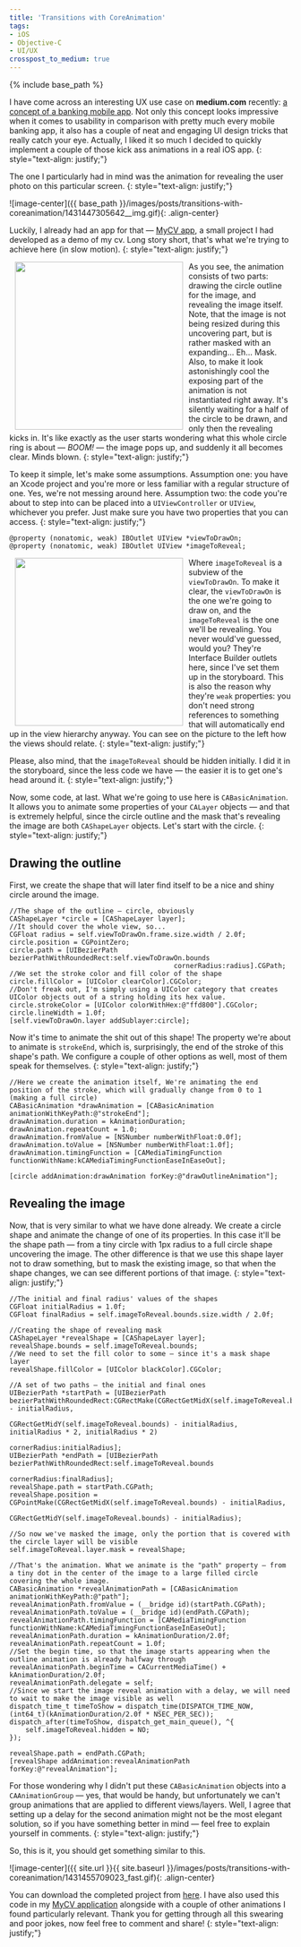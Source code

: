 ```yaml
---
title: 'Transitions with CoreAnimation'
tags:
- iOS
- Objective-C
- UI/UX
crosspost_to_medium: true
---
```


{% include base_path %}

I have come across an interesting UX use case on **medium.com** recently: <a target="_blank" href="https://medium.com/@uxdesignagency/the-way-digital-banking-should-work-1d278efa96a6">a concept of a banking mobile app</a>. Not only this concept looks impressive when it comes to usability in comparison with pretty much every mobile banking app, it also has a couple of neat and engaging UI design tricks that really catch your eye. <!--more--> Actually, I liked it so much I decided to quickly implement a couple of those kick ass animations in a real iOS app.
{: style="text-align: justify;"} 

The one I particularly had in mind was the animation for revealing the user photo on this particular screen.
{: style="text-align: justify;"} 
  
![image-center]({{ base_path }}/images/posts/transitions-with-coreanimation/1431447305642__img.gif){: .align-center}  

Luckily, I already had an app for that — <a target="_blank" href="https://github.com/navoshta/MyCV">MyCV app</a>, a small project I had developed as a demo of my cv. Long story short, that's what we're trying to achieve here (in slow motion).
{: style="text-align: justify;"} 
 
<img src="{{ base_path }}/images/posts/transitions-with-coreanimation/1431447440480__img.gif" alt="" style="width: 300px;" hspace="10" align="left"> As you see, the animation consists of two parts: drawing the circle outline for the image, and revealing the image itself. Note, that the image is not being resized during this uncovering part, but is rather masked with an expanding... Eh... Mask. Also, to make it look astonishingly cool the exposing part of the animation is not instantiated right away. It's silently waiting for a half of the circle to be drawn, and only then the revealing kicks in. It's like exactly as the user starts wondering what this whole circle ring is about — *BOOM!* — the image pops up, and suddenly it all becomes clear. Minds blown.
{: style="text-align: justify;"} 

To keep it simple, let's make some assumptions. Assumption one: you have an Xcode project and you're more or less familiar with a regular structure of one. Yes, we're not messing around here. Assumption two: the code you're about to step into can be placed into a `UIViewController` or `UIView`, whichever you prefer. Just make sure you have two properties that you can access.
{: style="text-align: justify;"} 

```objc
@property (nonatomic, weak) IBOutlet UIView *viewToDrawOn;
@property (nonatomic, weak) IBOutlet UIView *imageToReveal;
```

<img src="{{ base_path }}/images/posts/transitions-with-coreanimation/1431451351453__img.png" alt="" style="width: 300px;" hspace="10" align="left"> Where `imageToReveal` is a subview of the `viewToDrawOn`. To make it clear, the `viewToDrawOn` is the one we're going to draw on, and the `imageToReveal` is the one we'll be revealing. You never would've guessed, would you? They're Interface Builder outlets here, since I've set them up in the storyboard. This is also the reason why they're `weak` properties: you don't need strong references to something that will automatically end up in the view hierarchy anyway. You can see on the picture to the left how the views should relate.
{: style="text-align: justify;"} 

Please, also mind, that the `imageToReveal` should be hidden initially. I did it in the storyboard, since the less code we have — the easier it is to get one's head around it.
{: style="text-align: justify;"} 

Now, some code, at last. What we're going to use here is `CABasicAnimation`. It allows you to animate some properties of your `CALayer` objects — and that is extremely helpful, since the circle outline and the mask that's revealing the image are both `CAShapeLayer` objects. Let's start with the circle.
{: style="text-align: justify;"} 

## Drawing the outline

First, we create the shape that will later find itself to be a nice and shiny circle around the image.

```objc
//The shape of the outline — circle, obviously
CAShapeLayer *circle = [CAShapeLayer layer];
//It should cover the whole view, so...
CGFloat radius = self.viewToDrawOn.frame.size.width / 2.0f;
circle.position = CGPointZero;
circle.path = [UIBezierPath bezierPathWithRoundedRect:self.viewToDrawOn.bounds
                                         cornerRadius:radius].CGPath;
//We set the stroke color and fill color of the shape
circle.fillColor = [UIColor clearColor].CGColor;
//Don't freak out, I'm simply using a UIColor category that creates UIColor objects out of a string holding its hex value.
circle.strokeColor = [UIColor colorWithHex:@"ffd800"].CGColor;
circle.lineWidth = 1.0f;
[self.viewToDrawOn.layer addSublayer:circle];
```

Now it's time to animate the shit out of this shape! The property we're about to animate is `strokeEnd`, which is, surprisingly, the end of the stroke of this shape's path. We configure a couple of other options as well, most of them speak for themselves.
{: style="text-align: justify;"} 

```objc
//Here we create the animation itself, We're animating the end position of the stroke, which will gradually change from 0 to 1 (making a full circle)
CABasicAnimation *drawAnimation = [CABasicAnimation animationWithKeyPath:@"strokeEnd"];
drawAnimation.duration = kAnimationDuration;
drawAnimation.repeatCount = 1.0;
drawAnimation.fromValue = [NSNumber numberWithFloat:0.0f];
drawAnimation.toValue = [NSNumber numberWithFloat:1.0f];
drawAnimation.timingFunction = [CAMediaTimingFunction functionWithName:kCAMediaTimingFunctionEaseInEaseOut];

[circle addAnimation:drawAnimation forKey:@"drawOutlineAnimation"];
```

## Revealing the image

Now, that is very similar to what we have done already. We create a circle shape and animate the change of one of its properties. In this case it'll be the shape path — from a tiny circle with 1px radius to a full circle shape uncovering the image. The other difference is that we use this shape layer not to draw something, but to mask the existing image, so that when the shape changes, we can see different portions of that image.
{: style="text-align: justify;"} 

```objc
//The initial and final radius' values of the shapes
CGFloat initialRadius = 1.0f;
CGFloat finalRadius = self.imageToReveal.bounds.size.width / 2.0f;

//Creating the shape of revealing mask
CAShapeLayer *revealShape = [CAShapeLayer layer];
revealShape.bounds = self.imageToReveal.bounds;
//We need to set the fill color to some — since it's a mask shape layer
revealShape.fillColor = [UIColor blackColor].CGColor;

//A set of two paths — the initial and final ones
UIBezierPath *startPath = [UIBezierPath bezierPathWithRoundedRect:CGRectMake(CGRectGetMidX(self.imageToReveal.bounds) - initialRadius,
                                                                             CGRectGetMidY(self.imageToReveal.bounds) - initialRadius, initialRadius * 2, initialRadius * 2)
                                                     cornerRadius:initialRadius];
UIBezierPath *endPath = [UIBezierPath bezierPathWithRoundedRect:self.imageToReveal.bounds
                                                   cornerRadius:finalRadius];
revealShape.path = startPath.CGPath;
revealShape.position = CGPointMake(CGRectGetMidX(self.imageToReveal.bounds) - initialRadius,
                                   CGRectGetMidY(self.imageToReveal.bounds) - initialRadius);

//So now we've masked the image, only the portion that is covered with the circle layer will be visible
self.imageToReveal.layer.mask = revealShape;

//That's the animation. What we animate is the "path" property — from a tiny dot in the center of the image to a large filled circle covering the whole image.
CABasicAnimation *revealAnimationPath = [CABasicAnimation animationWithKeyPath:@"path"];
revealAnimationPath.fromValue = (__bridge id)(startPath.CGPath);
revealAnimationPath.toValue = (__bridge id)(endPath.CGPath);
revealAnimationPath.timingFunction = [CAMediaTimingFunction functionWithName:kCAMediaTimingFunctionEaseInEaseOut];
revealAnimationPath.duration = kAnimationDuration/2.0f;
revealAnimationPath.repeatCount = 1.0f;
//Set the begin time, so that the image starts appearing when the outline animation is already halfway through
revealAnimationPath.beginTime = CACurrentMediaTime() + kAnimationDuration/2.0f;
revealAnimationPath.delegate = self;
//Since we start the image reveal animation with a delay, we will need to wait to make the image visible as well
dispatch_time_t timeToShow = dispatch_time(DISPATCH_TIME_NOW, (int64_t)(kAnimationDuration/2.0f * NSEC_PER_SEC));
dispatch_after(timeToShow, dispatch_get_main_queue(), ^{
    self.imageToReveal.hidden = NO;
});

revealShape.path = endPath.CGPath;
[revealShape addAnimation:revealAnimationPath forKey:@"revealAnimation"];
```

For those wondering why I didn't put these `CABasicAnimation` objects into a `CAAnimationGroup` — yes, that would be handy, but unfortunately we can't group animations that are applied to different views/layers. Well, I agree that setting up a delay for the second animation might not be the most elegant solution, so if you have something better in mind — feel free to explain yourself in comments.
{: style="text-align: justify;"} 

So, this is it, you should get something similar to this.
  
![image-center]({{ site.url }}{{ site.baseurl }}/images/posts/transitions-with-coreanimation/1431455709023_fast.gif){: .align-center}  

You can download the completed project from <a target="_blank" href="https://github.com/navoshta/RevealImageDemo">here</a>. I have also used this code in my <a target="_blank" href="https://github.com/navoshta/MyCV">MyCV application</a> alongside with a couple of other animations I found particularly relevant. Thank you for getting through all this swearing and poor jokes, now feel free to comment and share!
{: style="text-align: justify;"} 
